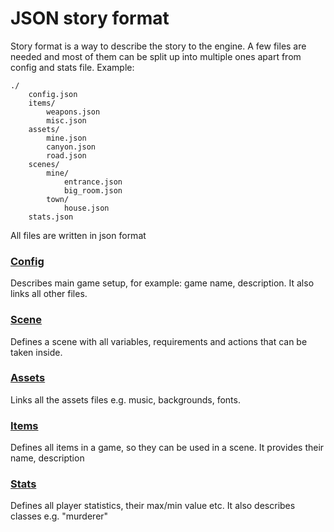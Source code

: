 # JSON story format

Story format is a way to describe the story to the engine.
A few files are needed and most of them can be split up into multiple ones apart from config and stats file.
Example:

```
./
    config.json
    items/
        weapons.json
        misc.json
    assets/
        mine.json
        canyon.json
        road.json
    scenes/
        mine/
            entrance.json
            big_room.json
        town/
            house.json
    stats.json
```

All files are written in json format

### [Config](./config.md)

Describes main game setup, for example: game name, description. It also links all other files.

### [Scene](./scene.md)

Defines a scene with all variables, requirements and actions that can be taken inside.

### [Assets](./assets.md)

Links all the assets files e.g. music, backgrounds, fonts.

### [Items](./items.md)

Defines all items in a game, so they can be used in a scene. It provides their name, description

### [Stats](./stats.md)

Defines all player statistics, their max/min value etc. It also describes classes e.g. "murderer"